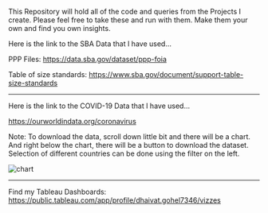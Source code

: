 This Repository will hold all of the code and queries from the Projects I create.
Please feel free to take these and run with them. Make them your own and find you own insights.

Here is the link to the SBA Data that I have used...

PPP Files: https://data.sba.gov/dataset/ppp-foia

Table of size standards: https://www.sba.gov/document/support-table-size-standards

-------------------------------------------------------------------------------------------------------

Here is the link to the COVID-19 Data that I have used...

https://ourworldindata.org/coronavirus

Note: To download the data, scroll down little bit and there will be a chart. And right below the chart, there will be a button to download the dataset. Selection of different countries can be done using the filter on the left.

![chart](https://github.com/DSGohel/Data-Analysis-Project-Portfolio/assets/155206743/4b9aed8b-1746-4a28-b5b3-a0fdfcb62ecb)

-------------------------------------------------------------------------------------------------------

Find my Tableau Dashboards: https://public.tableau.com/app/profile/dhaivat.gohel7346/vizzes
